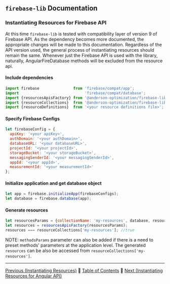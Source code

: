 ## `firebase-lib` Documentation

### Instantiating Resources for Firebase API

At this time `firebase-lib` is tested with compatibility layer of version 9 of
Firebase API.  As the dependency becomes more documented, the appropriate
changes will be made to this documentation.  Regardless of the API version used,
the general process of instantiating resources should remain the same.  Whenever
just the Firebase API is used with the library, naturally, AngularFireDatabase
methods will be excluded from the resource api.

#### Include dependencies
```javascript
import firebase               from 'firebase/compat/app';
import                             'firebase/compat/database';
import {resourcesApisFactory} from '@anderson-optimization/firebase-lib';
import {resourceCollections}  from '@anderson-optimization/firebase-lib';
import {resourceDefinitions}  from '<your resource definitions file>';
```

#### Specify Firebase Configs
```javascript
let firebaseConfig = {
  apiKey: '<your apiKey>',
  authDomain: '<your authDomain>',
  databaseURL: '<your databaseURL>',
  projectId: '<your projectId>',
  storageBucket: '<your storageBucket>',
  messagingSenderId: '<your messagingSenderId>',
  appId: '<your appId>',
  measurementId: '<your measurementId>'
};
```

#### Initialize application and get database object
```javascript
let app = firebase.initializeApp(firebaseConfigs);
let database = firebase.database(app);
```

#### Generate resources

```javascript
let resourcesParams = {collectionName: 'my-resources', database, resourceDefinitions};
let resources = resourcesApisFactory(resourcesParams);
resources === resourceCollections['my-resources']; //true
```

NOTE: `methodsParams` parameter can also be added if there is a need to preset
methods' parameters at the application level.  The generated `resources` can be
also be accessed from `resourceCollections['my-resources']`.

---

[Previous (Instantiating Resources)](./03-instantiating-resources.md) :palm_tree:
[Table of Contents](../README.md) :palm_tree:
[Next (Instantiating Resources for Angular API)](./05-instantiating-for-angular-api.md)
